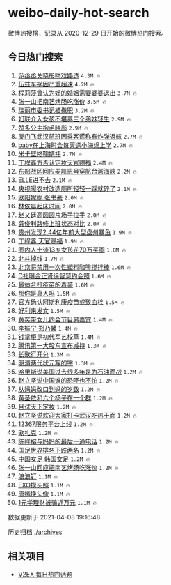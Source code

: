 # weibo-daily-hot-search

微博热搜榜，记录从 2020-12-29 日开始的微博热门搜索。

## 今日热门搜索

<!-- BEGIN -->

1. [范丞丞关晓彤吻戏路透](https://s.weibo.com/weibo?q=%23%E8%8C%83%E4%B8%9E%E4%B8%9E%E5%85%B3%E6%99%93%E5%BD%A4%E5%90%BB%E6%88%8F%E8%B7%AF%E9%80%8F%23&Refer=top) `4.3M 🔥`
1. [伍兹车祸因严重超速](https://s.weibo.com/weibo?q=%E4%BC%8D%E5%85%B9%E8%BD%A6%E7%A5%B8%E5%9B%A0%E4%B8%A5%E9%87%8D%E8%B6%85%E9%80%9F&Refer=top) `4.2M 🔥`
1. [程莉莎曾认为好的婚姻需要婆婆退出](https://s.weibo.com/weibo?q=%23%E7%A8%8B%E8%8E%89%E8%8E%8E%E6%9B%BE%E8%AE%A4%E4%B8%BA%E5%A5%BD%E7%9A%84%E5%A9%9A%E5%A7%BB%E9%9C%80%E8%A6%81%E5%A9%86%E5%A9%86%E9%80%80%E5%87%BA%23&Refer=top) `3.7M 🔥`
1. [张一山把南艺烤肠吃涨价](https://s.weibo.com/weibo?q=%E5%BC%A0%E4%B8%80%E5%B1%B1%E6%8A%8A%E5%8D%97%E8%89%BA%E7%83%A4%E8%82%A0%E5%90%83%E6%B6%A8%E4%BB%B7&Refer=top) `3.5M 🔥`
1. [瑞丽市委书记被撤职](https://s.weibo.com/weibo?q=%23%E7%91%9E%E4%B8%BD%E5%B8%82%E5%A7%94%E4%B9%A6%E8%AE%B0%E8%A2%AB%E6%92%A4%E8%81%8C%23&Refer=top) `3.2M 🔥`
1. [妇联介入女孩不堪养三个弟妹轻生](https://s.weibo.com/weibo?q=%23%E5%A6%87%E8%81%94%E4%BB%8B%E5%85%A5%E5%A5%B3%E5%AD%A9%E4%B8%8D%E5%A0%AA%E5%85%BB%E4%B8%89%E4%B8%AA%E5%BC%9F%E5%A6%B9%E8%BD%BB%E7%94%9F%23&Refer=top) `2.9M 🔥`
1. [赞多公主抱毛晓彤](https://s.weibo.com/weibo?q=%23%E8%B5%9E%E5%A4%9A%E5%85%AC%E4%B8%BB%E6%8A%B1%E6%AF%9B%E6%99%93%E5%BD%A4%23&Refer=top) `2.9M 🔥`
1. [厦门飞武汉航班因乘客谎称有炸弹返航](https://s.weibo.com/weibo?q=%23%E5%8E%A6%E9%97%A8%E9%A3%9E%E6%AD%A6%E6%B1%89%E8%88%AA%E7%8F%AD%E5%9B%A0%E4%B9%98%E5%AE%A2%E8%B0%8E%E7%A7%B0%E6%9C%89%E7%82%B8%E5%BC%B9%E8%BF%94%E8%88%AA%23&Refer=top) `2.7M 🔥`
1. [baby在上海时会每天送小海绵上学](https://s.weibo.com/weibo?q=%23baby%E5%9C%A8%E4%B8%8A%E6%B5%B7%E6%97%B6%E4%BC%9A%E6%AF%8F%E5%A4%A9%E9%80%81%E5%B0%8F%E6%B5%B7%E7%BB%B5%E4%B8%8A%E5%AD%A6%23&Refer=top) `2.7M 🔥`
1. [米卡壁咚鞠婧祎](https://s.weibo.com/weibo?q=%23%E7%B1%B3%E5%8D%A1%E5%A3%81%E5%92%9A%E9%9E%A0%E5%A9%A7%E7%A5%8E%23&Refer=top) `2.7M 🔥`
1. [丁程鑫方否认定妆天官赐福](https://s.weibo.com/weibo?q=%E4%B8%81%E7%A8%8B%E9%91%AB%E6%96%B9%E5%90%A6%E8%AE%A4%E5%AE%9A%E5%A6%86%E5%A4%A9%E5%AE%98%E8%B5%90%E7%A6%8F&Refer=top) `2.4M 🔥`
1. [东部战区回应麦凯恩号穿航台湾海峡](https://s.weibo.com/weibo?q=%E4%B8%9C%E9%83%A8%E6%88%98%E5%8C%BA%E5%9B%9E%E5%BA%94%E9%BA%A6%E5%87%AF%E6%81%A9%E5%8F%B7%E7%A9%BF%E8%88%AA%E5%8F%B0%E6%B9%BE%E6%B5%B7%E5%B3%A1&Refer=top) `2.2M 🔥`
1. [ELLE进不去](https://s.weibo.com/weibo?q=%23ELLE%E8%BF%9B%E4%B8%8D%E5%8E%BB%23&Refer=top) `2.1M 🔥`
1. [央视曝农村改造厕所轻轻一踩就碎了](https://s.weibo.com/weibo?q=%23%E5%A4%AE%E8%A7%86%E6%9B%9D%E5%86%9C%E6%9D%91%E6%94%B9%E9%80%A0%E5%8E%95%E6%89%80%E8%BD%BB%E8%BD%BB%E4%B8%80%E8%B8%A9%E5%B0%B1%E7%A2%8E%E4%BA%86%23&Refer=top) `2.1M 🔥`
1. [欧阳妮妮 张书豪](https://s.weibo.com/weibo?q=%E6%AC%A7%E9%98%B3%E5%A6%AE%E5%A6%AE%20%E5%BC%A0%E4%B9%A6%E8%B1%AA&Refer=top) `2.0M 🔥`
1. [林依晨起床时间](https://s.weibo.com/weibo?q=%23%E6%9E%97%E4%BE%9D%E6%99%A8%E8%B5%B7%E5%BA%8A%E6%97%B6%E9%97%B4%23&Refer=top) `2.0M 🔥`
1. [赵又廷高圆圆片场手拉手](https://s.weibo.com/weibo?q=%23%E8%B5%B5%E5%8F%88%E5%BB%B7%E9%AB%98%E5%9C%86%E5%9C%86%E7%89%87%E5%9C%BA%E6%89%8B%E6%8B%89%E6%89%8B%23&Refer=top) `2.0M 🔥`
1. [龚俊利路修上班状态对比](https://s.weibo.com/weibo?q=%23%E9%BE%9A%E4%BF%8A%E5%88%A9%E8%B7%AF%E4%BF%AE%E4%B8%8A%E7%8F%AD%E7%8A%B6%E6%80%81%E5%AF%B9%E6%AF%94%23&Refer=top) `2.0M 🔥`
1. [贵州发现2.44亿年前大型盘州暴鱼](https://s.weibo.com/weibo?q=%23%E8%B4%B5%E5%B7%9E%E5%8F%91%E7%8E%B02.44%E4%BA%BF%E5%B9%B4%E5%89%8D%E5%A4%A7%E5%9E%8B%E7%9B%98%E5%B7%9E%E6%9A%B4%E9%B1%BC%23&Refer=top) `1.9M 🔥`
1. [丁程鑫 天官赐福](https://s.weibo.com/weibo?q=%E4%B8%81%E7%A8%8B%E9%91%AB%20%E5%A4%A9%E5%AE%98%E8%B5%90%E7%A6%8F&Refer=top) `1.9M 🔥`
1. [圈内人士谈13岁女孩花70万买画](https://s.weibo.com/weibo?q=%23%E5%9C%88%E5%86%85%E4%BA%BA%E5%A3%AB%E8%B0%8813%E5%B2%81%E5%A5%B3%E5%AD%A9%E8%8A%B170%E4%B8%87%E4%B9%B0%E7%94%BB%23&Refer=top) `1.8M 🔥`
1. [北斗掉线](https://s.weibo.com/weibo?q=%E5%8C%97%E6%96%97%E6%8E%89%E7%BA%BF&Refer=top) `1.7M 🔥`
1. [北京将禁用一次性塑料咖啡搅拌棒](https://s.weibo.com/weibo?q=%E5%8C%97%E4%BA%AC%E5%B0%86%E7%A6%81%E7%94%A8%E4%B8%80%E6%AC%A1%E6%80%A7%E5%A1%91%E6%96%99%E5%92%96%E5%95%A1%E6%90%85%E6%8B%8C%E6%A3%92&Refer=top) `1.6M 🔥`
1. [D社曝金正贤徐智慧约会照](https://s.weibo.com/weibo?q=%23D%E7%A4%BE%E6%9B%9D%E9%87%91%E6%AD%A3%E8%B4%A4%E5%BE%90%E6%99%BA%E6%85%A7%E7%BA%A6%E4%BC%9A%E7%85%A7%23&Refer=top) `1.6M 🔥`
1. [最适合打疫苗的着装](https://s.weibo.com/weibo?q=%23%E6%9C%80%E9%80%82%E5%90%88%E6%89%93%E7%96%AB%E8%8B%97%E7%9A%84%E7%9D%80%E8%A3%85%23&Refer=top) `1.6M 🔥`
1. [那你是真人吗](https://s.weibo.com/weibo?q=%23%E9%82%A3%E4%BD%A0%E6%98%AF%E7%9C%9F%E4%BA%BA%E5%90%97%23&Refer=top) `1.5M 🔥`
1. [官方确认阿斯利康疫苗或致血栓](https://s.weibo.com/weibo?q=%23%E5%AE%98%E6%96%B9%E7%A1%AE%E8%AE%A4%E9%98%BF%E6%96%AF%E5%88%A9%E5%BA%B7%E7%96%AB%E8%8B%97%E6%88%96%E8%87%B4%E8%A1%80%E6%A0%93%23&Refer=top) `1.5M 🔥`
1. [好利来发文](https://s.weibo.com/weibo?q=%23%E5%A5%BD%E5%88%A9%E6%9D%A5%E5%8F%91%E6%96%87%23&Refer=top) `1.5M 🔥`
1. [黄奕带女儿约会节目男嘉宾](https://s.weibo.com/weibo?q=%23%E9%BB%84%E5%A5%95%E5%B8%A6%E5%A5%B3%E5%84%BF%E7%BA%A6%E4%BC%9A%E8%8A%82%E7%9B%AE%E7%94%B7%E5%98%89%E5%AE%BE%23&Refer=top) `1.4M 🔥`
1. [李振宁 郑乃馨](https://s.weibo.com/weibo?q=%E6%9D%8E%E6%8C%AF%E5%AE%81%20%E9%83%91%E4%B9%83%E9%A6%A8&Refer=top) `1.4M 🔥`
1. [钱掌柜是初代军艺校草](https://s.weibo.com/weibo?q=%23%E9%92%B1%E6%8E%8C%E6%9F%9C%E6%98%AF%E5%88%9D%E4%BB%A3%E5%86%9B%E8%89%BA%E6%A0%A1%E8%8D%89%23&Refer=top) `1.4M 🔥`
1. [腾讯第一大股东宣布减持](https://s.weibo.com/weibo?q=%E8%85%BE%E8%AE%AF%E7%AC%AC%E4%B8%80%E5%A4%A7%E8%82%A1%E4%B8%9C%E5%AE%A3%E5%B8%83%E5%87%8F%E6%8C%81&Refer=top) `1.3M 🔥`
1. [长歌行开分](https://s.weibo.com/weibo?q=%23%E9%95%BF%E6%AD%8C%E8%A1%8C%E5%BC%80%E5%88%86%23&Refer=top) `1.3M 🔥`
1. [明清两代状元写的字](https://s.weibo.com/weibo?q=%23%E6%98%8E%E6%B8%85%E4%B8%A4%E4%BB%A3%E7%8A%B6%E5%85%83%E5%86%99%E7%9A%84%E5%AD%97%23&Refer=top) `1.3M 🔥`
1. [哈里斯说美国过去很多年是为石油而战](https://s.weibo.com/weibo?q=%E5%93%88%E9%87%8C%E6%96%AF%E8%AF%B4%E7%BE%8E%E5%9B%BD%E8%BF%87%E5%8E%BB%E5%BE%88%E5%A4%9A%E5%B9%B4%E6%98%AF%E4%B8%BA%E7%9F%B3%E6%B2%B9%E8%80%8C%E6%88%98&Refer=top) `1.2M 🔥`
1. [赵立坚说中国谁的恐吓也不怕](https://s.weibo.com/weibo?q=%23%E8%B5%B5%E7%AB%8B%E5%9D%9A%E8%AF%B4%E4%B8%AD%E5%9B%BD%E8%B0%81%E7%9A%84%E6%81%90%E5%90%93%E4%B9%9F%E4%B8%8D%E6%80%95%23&Refer=top) `1.2M 🔥`
1. [从妈妈改口到妈的岁数](https://s.weibo.com/weibo?q=%23%E4%BB%8E%E5%A6%88%E5%A6%88%E6%94%B9%E5%8F%A3%E5%88%B0%E5%A6%88%E7%9A%84%E5%B2%81%E6%95%B0%23&Refer=top) `1.2M 🔥`
1. [黄圣依和六个杨子在一个群](https://s.weibo.com/weibo?q=%23%E9%BB%84%E5%9C%A3%E4%BE%9D%E5%92%8C%E5%85%AD%E4%B8%AA%E6%9D%A8%E5%AD%90%E5%9C%A8%E4%B8%80%E4%B8%AA%E7%BE%A4%23&Refer=top) `1.2M 🔥`
1. [且试天下定妆](https://s.weibo.com/weibo?q=%23%E4%B8%94%E8%AF%95%E5%A4%A9%E4%B8%8B%E5%AE%9A%E5%A6%86%23&Refer=top) `1.2M 🔥`
1. [赵立坚说欢迎大家打卡武汉吃热干面](https://s.weibo.com/weibo?q=%23%E8%B5%B5%E7%AB%8B%E5%9D%9A%E8%AF%B4%E6%AC%A2%E8%BF%8E%E5%A4%A7%E5%AE%B6%E6%89%93%E5%8D%A1%E6%AD%A6%E6%B1%89%E5%90%83%E7%83%AD%E5%B9%B2%E9%9D%A2%23&Refer=top) `1.2M 🔥`
1. [12367服务平台上线](https://s.weibo.com/weibo?q=%2312367%E6%9C%8D%E5%8A%A1%E5%B9%B3%E5%8F%B0%E4%B8%8A%E7%BA%BF%23&Refer=top) `1.2M 🔥`
1. [欧扎克](https://s.weibo.com/weibo?q=%E6%AC%A7%E6%89%8E%E5%85%8B&Refer=top) `1.2M 🔥`
1. [陈祥榕与妈妈的最后一通电话](https://s.weibo.com/weibo?q=%23%E9%99%88%E7%A5%A5%E6%A6%95%E4%B8%8E%E5%A6%88%E5%A6%88%E7%9A%84%E6%9C%80%E5%90%8E%E4%B8%80%E9%80%9A%E7%94%B5%E8%AF%9D%23&Refer=top) `1.2M 🔥`
1. [国足世界排名下跌两名](https://s.weibo.com/weibo?q=%23%E5%9B%BD%E8%B6%B3%E4%B8%96%E7%95%8C%E6%8E%92%E5%90%8D%E4%B8%8B%E8%B7%8C%E4%B8%A4%E5%90%8D%23&Refer=top) `1.2M 🔥`
1. [中国女足 韩国女足](https://s.weibo.com/weibo?q=%E4%B8%AD%E5%9B%BD%E5%A5%B3%E8%B6%B3%20%E9%9F%A9%E5%9B%BD%E5%A5%B3%E8%B6%B3&Refer=top) `1.2M 🔥`
1. [张一山回应把南艺烤肠吃涨价](https://s.weibo.com/weibo?q=%E5%BC%A0%E4%B8%80%E5%B1%B1%E5%9B%9E%E5%BA%94%E6%8A%8A%E5%8D%97%E8%89%BA%E7%83%A4%E8%82%A0%E5%90%83%E6%B6%A8%E4%BB%B7&Refer=top) `1.2M 🔥`
1. [浪浪钉](https://s.weibo.com/weibo?q=%23%E6%B5%AA%E6%B5%AA%E9%92%89%23&Refer=top) `1.1M 🔥`
1. [EXO摸头照](https://s.weibo.com/weibo?q=%23EXO%E6%91%B8%E5%A4%B4%E7%85%A7%23&Refer=top) `1.1M 🔥`
1. [唐嫣换头像](https://s.weibo.com/weibo?q=%23%E5%94%90%E5%AB%A3%E6%8D%A2%E5%A4%B4%E5%83%8F%23&Refer=top) `1.1M 🔥`
1. [1元学理财被骗近万元](https://s.weibo.com/weibo?q=%231%E5%85%83%E5%AD%A6%E7%90%86%E8%B4%A2%E8%A2%AB%E9%AA%97%E8%BF%91%E4%B8%87%E5%85%83%23&Refer=top) `1.1M 🔥`

数据更新于 2021-04-08 19:16:48

<!-- END -->

历史归档 [./archives](./archives)

## 相关项目

- [V2EX 每日热门话题](https://github.com/boojack/v2ex-daily-hot-topic)
